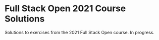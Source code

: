 # Full Stack Open 2021 Course Solutions

<p>Solutions to exercises from the 2021 Full Stack Open course. In progress.</p>
